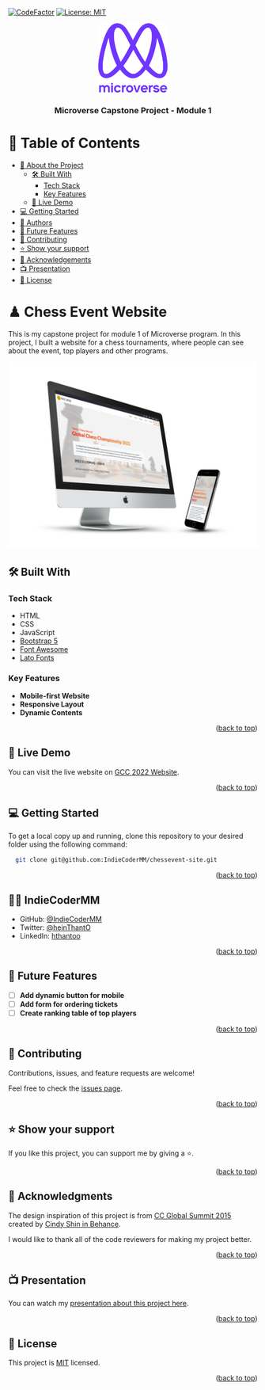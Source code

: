 <a name="readme-top"></a>
[![CodeFactor](https://www.codefactor.io/repository/github/indiecodermm/chessevent-site/badge)](https://www.codefactor.io/repository/github/indiecodermm/chessevent-site)
[![License: MIT](https://img.shields.io/badge/License-MIT-yellow.svg)](https://opensource.org/licenses/MIT)
<div align="center">

  <img src="murple_logo.png" alt="logo" width="140"  height="auto" />
  <br/>

  <h3><b>Microverse Capstone Project - Module 1</b></h3>

</div>

# 📗 Table of Contents

- [📖 About the Project](#about-project)
  - [🛠 Built With](#built-with)
    - [Tech Stack](#tech-stack)
    - [Key Features](#key-features)
  - [🚀 Live Demo](#live-demo)
- [💻 Getting Started](#getting-started)
- [👥 Authors](#authors)
- [🔭 Future Features](#future-features)
- [🤝 Contributing](#contributing)
- [⭐️ Show your support](#support)
- [🙏 Acknowledgements](#acknowledgements)
- [📺 Presentation](#presentation)
- [📝 License](#license)

# ♟ Chess Event Website <a name="about-project"></a>

This is my capstone project for module 1 of Microverse program. In this project, I built a website for a chess tournaments, where people can see about the event, top players and other programs.

![Mockup Image](./mockup.jpg)

## 🛠 Built With <a name="built-with"></a>

### Tech Stack <a name="tech-stack"></a>

- HTML
- CSS
- JavaScript
- [Bootstrap 5](https://getbootstrap.com/)
- [Font Awesome](https://fontawesome.com/)
- [Lato Fonts](https://www.latofonts.com/) 


### Key Features <a name="key-features"></a>

- **Mobile-first Website**
- **Responsive Layout**
- **Dynamic Contents**

<p align="right">(<a href="#readme-top">back to top</a>)</p>

## 🚀 Live Demo <a name="live-demo"></a>

You can visit the live website on [GCC 2022 Website](https://indiecodermm.github.io/chessevent-site/).

<p align="right">(<a href="#readme-top">back to top</a>)</p>

## 💻 Getting Started <a name="getting-started"></a>

To get a local copy up and running, clone this repository to your desired folder using the following command:

```sh
  git clone git@github.com:IndieCoderMM/chessevent-site.git
```

<p align="right">(<a href="#readme-top">back to top</a>)</p>

<!-- AUTHORS -->

## 👨‍🚀 IndieCoderMM <a name="authors"></a>

- GitHub: [@IndieCoderMM](https://github.com/IndieCoderMM)
- Twitter: [@heinThantO](https://twitter.com/heinThantO)
- LinkedIn: [hthantoo](https://www.linkedin.com/in/hthantoo)

<p align="right">(<a href="#readme-top">back to top</a>)</p>

## 🔭 Future Features <a name="future-features"></a>

- [ ] **Add dynamic button for mobile**
- [ ] **Add form for ordering tickets**
- [ ] **Create ranking table of top players**

<p align="right">(<a href="#readme-top">back to top</a>)</p>

## 🤝 Contributing <a name="contributing"></a>

Contributions, issues, and feature requests are welcome!

Feel free to check the [issues page](../../issues/).

<p align="right">(<a href="#readme-top">back to top</a>)</p>

<!-- SUPPORT -->

## ⭐️ Show your support <a name="support"></a>

If you like this project, you can support me by giving a ⭐.

<p align="right">(<a href="#readme-top">back to top</a>)</p>

## 🙏 Acknowledgments <a name="acknowledgements"></a>

The design inspiration of this project is from [CC Global Summit 2015](https://www.behance.net/gallery/29845175/CC-Global-Summit-2015/modules/192118207) created by [Cindy Shin in Behance](https://www.behance.net/adagio07).

I would like to thank all of the code reviewers for making my project better.

<p align="right">(<a href="#readme-top">back to top</a>)</p>

## 📺 Presentation <a name="presentation"></a>

You can watch my [presentation about this project here](https://www.loom.com/share/f776c2ee38fe487b89b186001d697429).

<p align="right">(<a href="#readme-top">back to top</a>)</p>

## 📝 License <a name="license"></a>

This project is [MIT](./MIT.md) licensed.

<p align="right">(<a href="#readme-top">back to top</a>)</p>
